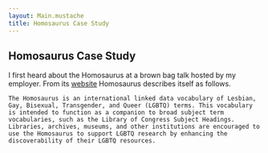 ```yaml
---
layout: Main.mustache
title: Homosaurus Case Study
---
```


## Homosaurus Case Study

I first heard about the Homosaurus at a brown bag talk hosted by my employer.
From its [website](https://homosaurus.org/) Homosaurus describes itself as follows.

```
The Homosaurus is an international linked data vocabulary of Lesbian, Gay, Bisexual, Transgender, and Queer (LGBTQ) terms. This vocabulary is intended to function as a companion to broad subject term vocabularies, such as the Library of Congress Subject Headings. Libraries, archives, museums, and other institutions are encouraged to use the Homosaurus to support LGBTQ research by enhancing the discoverability of their LGBTQ resources.
```

